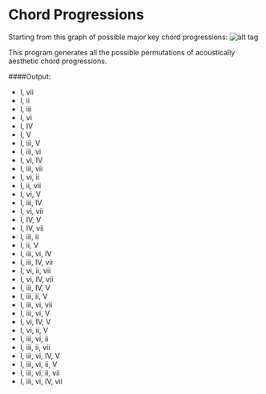 # Chord Progressions

Starting from this graph of possible major key chord progressions:
![alt tag](https://github.com/zFleischman/ChordProgressions/blob/master/ChordGraph.png)

This program generates all the possible permutations of acoustically aesthetic chord progressions.

####Output:
- I, vii
- I, ii
- I, iii
- I, vi
- I, IV
- I, V
- I, iii, V
- I, iii, vi
- I, vi, IV
- I, iii, vii
- I, vi, ii
- I, ii, vii
- I, vi, V
- I, iii, IV
- I, vi, vii
- I, IV, V
- I, IV, vii
- I, iii, ii
- I, ii, V
- I, iii, vi, IV
- I, iii, IV, vii
- I, vi, ii, vii
- I, vi, IV, vii
- I, iii, IV, V
- I, iii, ii, V
- I, iii, vi, vii
- I, iii, vi, V
- I, vi, IV, V
- I, vi, ii, V
- I, iii, vi, ii
- I, iii, ii, vii
- I, iii, vi, IV, V
- I, iii, vi, ii, V
- I, iii, vi, ii, vii
- I, iii, vi, IV, vii 
